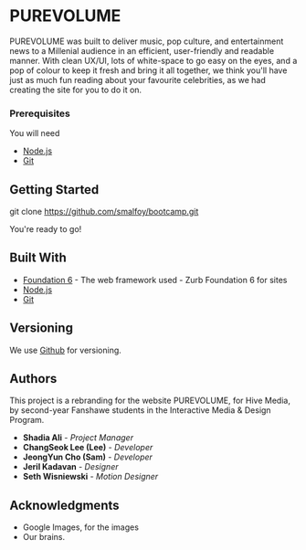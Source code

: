 # PUREVOLUME

PUREVOLUME was built to deliver music, pop culture, and entertainment news to a Millenial audience in an efficient, user-friendly and readable manner. With clean UX/UI, lots of white-space to go easy on the eyes, and a pop of colour to keep it fresh and bring it all together, we think you'll have just as much fun reading about your favourite celebrities, as we had creating the site for you to do it on.


### Prerequisites

You will need

* [Node.js](https://nodejs.org/en/)
* [Git](https://git-scm.com/)


## Getting Started

git clone https://github.com/smalfoy/bootcamp.git

You're ready to go!


## Built With

* [Foundation 6](https://foundation.zurb.com/sites.html) - The web framework used - Zurb Foundation 6 for sites
* [Node.js](https://nodejs.org/en/)
* [Git](https://git-scm.com/)



## Versioning

We use [Github](http://github.com) for versioning.



## Authors

This project is a rebranding for the website PUREVOLUME, for Hive Media, by second-year Fanshawe students in the Interactive Media & Design Program.

* **Shadia Ali** - *Project Manager*
* **ChangSeok Lee (Lee)** - *Developer*
* **JeongYun Cho (Sam)** - *Developer*
* **Jeril Kadavan** - *Designer*
* **Seth Wisniewski** - *Motion Designer*




## Acknowledgments

* Google Images, for the images
* Our brains.
